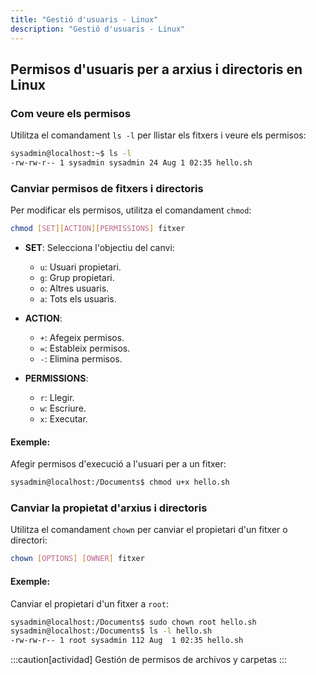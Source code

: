 ```yaml
---
title: "Gestió d'usuaris - Linux"
description: "Gestió d'usuaris - Linux"
---
```


## Permisos d'usuaris per a arxius i directoris en Linux

### Com veure els permisos
Utilitza el comandament `ls -l` per llistar els fitxers i veure els permisos:

```bash frame="none" ins="-rw-rw-r-- 1 sysadmin sysadmin 24 Aug 1 02:35 hello.sh"
sysadmin@localhost:~$ ls -l
-rw-rw-r-- 1 sysadmin sysadmin 24 Aug 1 02:35 hello.sh
```

### Canviar permisos de fitxers i directoris
Per modificar els permisos, utilitza el comandament `chmod`:

```bash frame="none"
chmod [SET][ACTION][PERMISSIONS] fitxer
```

- **SET**: Selecciona l'objectiu del canvi:
  - `u`: Usuari propietari.
  - `g`: Grup propietari.
  - `o`: Altres usuaris.
  - `a`: Tots els usuaris.

- **ACTION**:
  - `+`: Afegeix permisos.
  - `=`: Estableix permisos.
  - `-`: Elimina permisos.

- **PERMISSIONS**:
  - `r`: Llegir.
  - `w`: Escriure.
  - `x`: Executar.

#### Exemple:
Afegir permisos d'execució a l'usuari per a un fitxer:
```bash frame="none"
sysadmin@localhost:/Documents$ chmod u+x hello.sh
```

### Canviar la propietat d'arxius i directoris
Utilitza el comandament `chown` per canviar el propietari d'un fitxer o directori:

```bash frame="none"
chown [OPTIONS] [OWNER] fitxer
```

#### Exemple:
Canviar el propietari d'un fitxer a `root`:
```bash frame="none" ins="root"
sysadmin@localhost:/Documents$ sudo chown root hello.sh
sysadmin@localhost:/Documents$ ls -l hello.sh
-rw-rw-r-- 1 root sysadmin 112 Aug  1 02:35 hello.sh
```

:::caution[actividad]
Gestión de permisos de archivos y carpetas
:::
